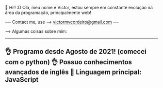 👋 Hi!! :D
Olá, meu nome é Victor, estou sempre em constante evolução na área da programação, principalmente web!

--- Contact me, use -->  victormvcordeiro@gmail.com ---


--> Algumas coisas sobre mim:


------------------------------------------------------------
👌 Programo desde Agosto de 2021! (comecei com o python)
👌 Possuo conhecimentos avançados de inglês 
🤘 Linguagem principal: JavaScript  
------------------------------------------------------------
